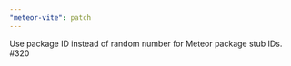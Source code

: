 ```yaml
---
"meteor-vite": patch
---
```


Use package ID instead of random number for Meteor package stub IDs. #320
